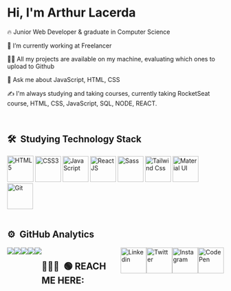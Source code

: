 <h1 align="left">Hi, I'm Arthur Lacerda</h1>
<p align="left"></p>

🔥 Junior Web Developer & graduate in Computer Science

🔭 I’m currently working at Freelancer

👨‍💻 All my projects are available on my machine, evaluating which ones to upload to Github

💬 Ask me about JavaScript, HTML, CSS

✍️ I'm always studying and taking courses, currently taking RocketSeat course, HTML, CSS, JavaScript, SQL, NODE, REACT.

<br>

## 🛠 &nbsp;Studying Technology Stack
<div>
<img src="https://cdn1.iconfinder.com/data/icons/logotypes/32/badge-html-5-512.png" width='61' title='HTML5' />
<img src="https://cdn1.iconfinder.com/data/icons/logotypes/32/badge-css-3-512.png" width='60' title='CSS3'  />
<img src="https://cdn4.iconfinder.com/data/icons/logos-and-brands/512/187_Js_logo_logos-512.png" width='60' title='JavaScript'   />
<img src="https://cdn4.iconfinder.com/data/icons/logos-3/600/React.js_logo-512.png" width="60" title="ReactJS">
<img src="https://cdn4.iconfinder.com/data/icons/logos-and-brands/512/288_Sass_logo-512.png" width='60'  title='Sass' />
<img src="https://camo.githubusercontent.com/80d9ac377b6dd0c688d55145e4a03e28f2b1079e10f69189fc5887724c22c83a/68747470733a2f2f68696768742e696f2f5f6e7578742f696d672f7461696c77696e642e333535383833382e706e67" width='60' title='Tailwind Css'   />
<img src="https://camo.githubusercontent.com/4b9bebf884546cd4759c9ba13324fe468129f8cdc0e6ffd7291f0f70da996c19/68747470733a2f2f696d672e69636f6e73382e636f6d2f636f6c6f722f35302f3030303030302f6d6174657269616c2d75692e706e67" width='60' title='Material UI'   />
<img src="https://pics.freeicons.io/uploads/icons/png/9374299221540553610-512.png" width='60'  title='Git' />
</div>

<br>

## ⚙️ &nbsp;GitHub Analytics

<div style="display: flex"> 
<div style="display: flex">
<img src="http://github-profile-summary-cards.vercel.app/api/cards/profile-details?username=tucasrl&theme=tokyonight" />
<img src="http://github-profile-summary-cards.vercel.app/api/cards/repos-per-language?username=tucasrl&theme=tokyonight" />
<img src="http://github-profile-summary-cards.vercel.app/api/cards/most-commit-language?username=tucasrl&theme=tokyonight" />
<img src="http://github-profile-summary-cards.vercel.app/api/cards/stats?username=tucasrl&theme=tokyonight" />
<img src="http://github-profile-summary-cards.vercel.app/api/cards/productive-time?username=tucasrl&theme=tokyonight&utcOffset=8" />
</div>

<br>

## 👨🏽‍🦲 &nbsp;🟢 REACH ME HERE:
  
<div style="display: flex">
<a href="https://www.linkedin.com/in/arthur-lacerda-4310696a">
<img src='https://cdn1.iconfinder.com/data/icons/logotypes/32/circle-linkedin-512.png' width='60' title="Linkedin" target="_blank" />
</a>
<a href="https://twitter.com/arthur_srl/">
<img src='https://cdn2.iconfinder.com/data/icons/social-media-2285/512/1_Twitter2_colored_svg-512.png' width='60' title="Twitter" target="_blank" />
</a>
<a href="https://www.instagram.com/arthur_arks/">
<img src='https://cdn3.iconfinder.com/data/icons/2018-social-media-logotypes/1000/2018_social_media_popular_app_logo_instagram-512.png' width='60' title="Instagram" target="_blank" />
</a>
<a href="https://codepen.io/tucasrl/">
<img src='https://user-images.githubusercontent.com/39713179/179565080-b15e3558-45c1-4029-9689-cdbdfcba0570.png' title="CodePen" width='60' target="_blank" />
</a>
</div>

<!--
**tucasrl/arthursrlacerda** is a ✨ -_special_- ✨ repository because its `README.md` (this file) appears on your GitHub profile.
-->
